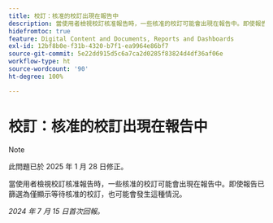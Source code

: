 ```yaml
---
title: 校訂：核准的校訂出現在報告中
description: 當使用者檢視校訂核准報告時，一些核准的校訂可能會出現在報告中。即使報告已篩選為僅顯示等待核准的校訂，也可能會發生這種情況。
hidefromtoc: true
feature: Digital Content and Documents, Reports and Dashboards
exl-id: 12bf8b0e-f31b-4320-b7f1-ea9964e86bf7
source-git-commit: 5e22dd915d5c6a7ca2d0285f83824d4df36af06e
workflow-type: ht
source-wordcount: '90'
ht-degree: 100%

---
```


# 校訂：核准的校訂出現在報告中

>[!NOTE]
>
>此問題已於 2025 年 1 月 28 日修正。

當使用者檢視校訂核准報告時，一些核准的校訂可能會出現在報告中。即使報告已篩選為僅顯示等待核准的校訂，也可能會發生這種情況。

_2024 年 7 月 15 日首次回報。_
